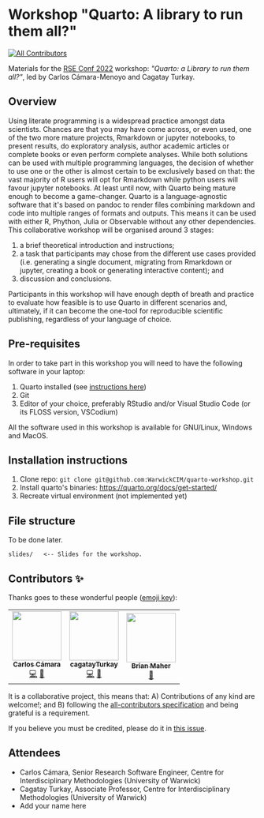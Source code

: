 # Workshop "Quarto: A library to run them all?"
<!-- ALL-CONTRIBUTORS-BADGE:START - Do not remove or modify this section -->
[![All Contributors](https://img.shields.io/badge/all_contributors-3-orange.svg?style=flat-square)](#contributors-)
<!-- ALL-CONTRIBUTORS-BADGE:END -->

Materials for the [RSE Conf 2022](https://rsecon2022.society-rse.org/) workshop: _"Quarto: a Library to run them all?"_, led by Carlos Cámara-Menoyo and Cagatay Turkay.


## Overview

Using literate programming is a widespread practice amongst data scientists. Chances are that you may have come across, or even used, one of the two more mature projects, Rmarkdown or jupyter notebooks, to present results, do exploratory analysis, author academic articles or complete books or even perform complete analyses. While both solutions can be used with multiple programming languages, the decision of whether to use one or the other is almost certain to be exclusively based on that: the vast majority of R users will opt for Rmarkdown while python users will favour jupyter notebooks.  At least until now, with Quarto being mature enough to become a game-changer.
Quarto is a language-agnostic software that it's based on pandoc to render files combining markdown and code into multiple ranges of formats and outputs. This means it can be used with either R, Phython, Julia or Observable without any other dependencies.
This collaborative workshop will be organised around 3 stages: 

1. a brief theoretical introduction and instructions; 
2. a task that participants may chose from the different use cases provided (i.e. generating a single document, migrating from Rmarkdown or jupyter, creating a book or generating interactive content); and 
3. discussion and conclusions.

Participants in this workshop will have enough depth of breath and practice to evaluate how feasible is to use Quarto in different scenarios and, ultimately, if it can become the one-tool for reproducible scientific publishing, regardless of your language of choice. 


## Pre-requisites

In order to take part in this workshop you will need to have the following software in your laptop:

1. Quarto installed (see [instructions here](https://quarto.org/docs/get-started/))
2. Git
3. Editor of your choice, preferably RStudio and/or Visual Studio Code (or its FLOSS version, VSCodium)


All the software used in this workshop is available for GNU/Linux, Windows and MacOS.

## Installation instructions

1. Clone repo: `git clone git@github.com:WarwickCIM/quarto-workshop.git`
2. Install quarto's binaries: https://quarto.org/docs/get-started/
3. Recreate virtual environment (not implemented yet)

## File structure

To be done later.

```
slides/   <-- Slides for the workshop.

```

## Contributors ✨

Thanks goes to these wonderful people ([emoji key](https://allcontributors.org/docs/en/emoji-key)):

<!-- ALL-CONTRIBUTORS-LIST:START - Do not remove or modify this section -->
<!-- prettier-ignore-start -->
<!-- markdownlint-disable -->
<table>
  <tr>
    <td align="center"><a href="http://carloscamara.es/en"><img src="https://avatars.githubusercontent.com/u/706549?v=4?s=100" width="100px;" alt=""/><br /><sub><b>Carlos Cámara</b></sub></a><br /><a href="https://github.com/WarwickCIM/quarto-workshop/commits?author=ccamara" title="Code">💻</a> <a href="#ideas-ccamara" title="Ideas, Planning, & Feedback">🤔</a></td>
    <td align="center"><a href="https://warwick.ac.uk/fac/cross_fac/cim/people/cagatay-turkay"><img src="https://avatars.githubusercontent.com/u/4129319?v=4?s=100" width="100px;" alt=""/><br /><sub><b>cagatayTurkay</b></sub></a><br /><a href="https://github.com/WarwickCIM/quarto-workshop/commits?author=cagatayTurkay" title="Code">💻</a> <a href="#ideas-cagatayTurkay" title="Ideas, Planning, & Feedback">🤔</a></td>
    <td align="center"><a href="https://github.com/brian-maher"><img src="https://avatars.githubusercontent.com/u/6905100?v=4?s=100" width="100px;" alt=""/><br /><sub><b>Brian Maher</b></sub></a><br /><a href="#ideas-brian-maher" title="Ideas, Planning, & Feedback">🤔</a></td>
  </tr>
</table>

<!-- markdownlint-restore -->
<!-- prettier-ignore-end -->

<!-- ALL-CONTRIBUTORS-LIST:END -->

It is a collaborative project, this means that: A) Contributions of any kind are welcome!; and B) following the [all-contributors specification](https://allcontributors.org/) and being grateful is a requirement.

If you believe you must be credited, please do it in [this issue](https://github.com/WarwickCIM/quarto-workshop/issues/1).

## Attendees

* Carlos Cámara, Senior Research Software Engineer, Centre for Interdisciplinary Methodologies (University of Warwick)
* Cagatay Turkay, Associate Professor, Centre for Interdisciplinary Methodologies (University of Warwick)
* Add your name here